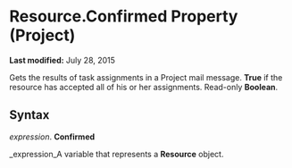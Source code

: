 
# Resource.Confirmed Property (Project)

 **Last modified:** July 28, 2015

Gets the results of task assignments in a Project mail message.  **True** if the resource has accepted all of his or her assignments. Read-only **Boolean**.

## Syntax

 _expression_. **Confirmed**

 _expression_A variable that represents a  **Resource** object.

